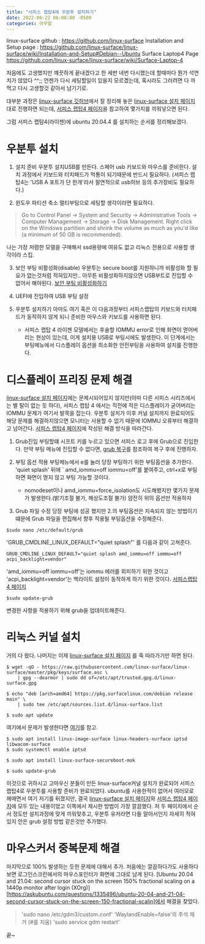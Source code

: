```yaml
---
title: "서피스 랩탑4에 우분투 설치하기"
date: 2022-06-22 06:08:00 -0500
categories: 아무말
---
```

linux-surface github : https://github.com/linux-surface
    Installation and Setup page : https://github.com/linux-surface/linux-surface/wiki/Installation-and-Setup#Debian--Ubuntu
    Surface Laptop4 Page https://github.com/linux-surface/linux-surface/wiki/Surface-Laptop-4

처음에도 고생했지만 꺠끗하게 끝내겠다고 한 세번 네번 다시했는데 할때마다 뭔가 석연치가 않았다 ^^;;
언젠가 다시 세팅할일이 있을지 모르곘는데, 혹시라도 그러려면 다 까먹고 다시 고생할것 같아서 남기기로.

대부분 과정은 [linux-surface 깃허브][linux-surface github]에서 잘 정리해 놓은 [linux-surface 설치 페이지][linux-surface Installation and Setup page] 대로 진행하면 되는데, [서피스 랩탑4 페이지][linux-surface Surface Laptop4 Page]을 참고하여 몇가지를 끼워넣으면 된다.

그럼 서피스 랩탐4(라이젠)에 ubuntu 20.04.4 를 설치하는 순서를 정리해보겠다.


# 우분투 설치

1. 설치 준비
우분투 설치USB를 만든다.
스페어 usb 키보드와 마우스를 준비한다. 설치 과정에서 키보드와 터치패드가 먹통이 되기때문에 반드시 필요하다.
(서피스 랩탑4는 'USB A 포트가 단 한개'라서 필연적으로 usb허브 등의 추가장비도 필요하다.)

2. 윈도우 파티션 축소
멀티부팅으로 세팅할 생각이라면 필요하다.
>Go to Control Panel -> System and Security -> Administrative Tools -> Computer Management -> Storage -> Disk Management.
>Right click on the Windows partition and shrink the volume as much as you'd like (a minimum of 50 GB is recommended).

나는 가장 저렴한 모델을 구매해서 ssd용량에 여유도 없고 리눅스 전용으로 사용할 생각이라 스킵.

3. 보안 부팅 비활성화(disable)
우분투는 secure boot를 지원하니까 비활성화 할 필요가 없는것처럼 적혀있지만..
아무튼 비활성화하지않으면 USB부트로 진입할 수 없어서 해야된다. 
[보안 부팅 비활성화하기][disable secure boot]

4. UEFI에 진입하여 USB 부팅 설정 

5. 우분투 설치하기
아마도 여기 혹은 이 다음과정부터 서피스랩탑의 키보드와 터치패드가 동작하지 않게 되니 준비한 마우스와 키보드를 사용하면 된다.
    - 서피스 랩탑 4 라이젠 모델에서는 후술할 IOMMU error로 인해 화면이 먿어버리는 현상이 있는데, 이게 설치용 USB로 부팅시에도 발생한다. 이 단계에서는 부팅메뉴에서 디스플레이 옵션을 최소화한 안전부팅을 사용하여 설치를 진행한다.


# 디스플레이 프리징 문제 해결

[linux-surface 설치 페이지][linux-surface Installation and Setup page]에는 문제시되어있지 않지만(아마 다른 서피스 시리즈에서는 별 탈이 없는 듯 하다), 서피스 랩탑 4 에서는 직전에 적은 디스플레이가 굳어버리는 IOMMU 문제가 여기서 발목을 잡는다. 우분투 설치가 이후 커널 설치까지 완료되어도 해당 문제를 해결하지않으면 모니터는 사용할 수 없기 때문에 IOMMU 오류부터 해결하고 넘어간다. [서피스 랩탑4 페이지][linux-surface Surface Laptop4 Page]에 작성된 해결 방식을 따라간다.

1. Grub진입
부팅할떄 시프트 키를 누르고 있으면 서피스 로고 후에 Grub으로 진입한다.
만약 부팅 메뉴에 진입할 수 없다면, [grub 복구][restore-grub]를 참조하여 복구 후에 진행하자.

2. 부팅 옵션 적용
부팅메뉴에서 e를 눌러 당장 부팅하기 위한 부팅옵션을 추가한다.
'quiet splash' 뒤에 ` amd_iommu=off iommu=off'를 붙여주고, ctrl+x로 부팅하면 화면이 먿지 않고 부팅 가능할 것이다.
    * nomodeset이나  amd_iommu=force_isolation도 시도해봤지만 몇가지 문제가 발생한다.(밝기조절 불가, 해상도조절 불가) 얌전히 위의 옵션만 적용하자

3. Grub 파일 수정
당장 부팅에 성공 했지만 2.의 부팅옵션은 지속되지 않는 방법이기떄문에 Grub 파일을 편집해서 향후 적용될 부팅옵션을 수정해준다.

```
$sudo nano /etc/default/grub
```

'GRUB_CMDLINE_LINUX_DEFAULT="quiet splash"' 를 다음과 같이 고쳐준다.

```
GRUB_CMDLINE_LINUX_DEFAULT="quiet splash amd_iommu=off iommu=off acpi_backlight=vendor"
```

'amd_iommu=off iommu=off'는 iommu 에러를 회피하기 위한 것이고
'acpi_backlight=vendor'는 백라이트 설정이 동작하게 하기 위한 것이다. [서피스랩탑4 페이지][linux-surface Surface Laptop4 Page]

```
$sudo update-grub
```
변경한 사항을 적용하기 위해 grub을 업데이트해준다.


# 리눅스 커널 설치

거의 다 왔다. 나머지는 이제 [linux-surface 설치 페이지][linux-surface Installation and Setup page] 를 죽 따라가기만 하면 된다.

```
$ wget -qO - https://raw.githubusercontent.com/linux-surface/linux-surface/master/pkg/keys/surface.asc \
    | gpg --dearmor | sudo dd of=/etc/apt/trusted.gpg.d/linux-surface.gpg
```

```
$ echo "deb [arch=amd64] https://pkg.surfacelinux.com/debian release main" \
	| sudo tee /etc/apt/sources.list.d/linux-surface.list

$ sudo apt update
```
여기에서 문제가 발생한다면 [여기][error-401]를 참고.

```
$ sudo apt install linux-image-surface linux-headers-surface iptsd libwacom-surface
$ sudo systemctl enable iptsd
```

```
$ sudo apt install linux-surface-secureboot-mok
```

```
$ sudo update-grub
```

이것으로 귀하시고 고마우신 분들이 만든 linux-surface커널 설치가 완료되어 서피스랩탑4로 우분투를 사용할 준비가 완료되었다.
ubuntu를 사용한적이 없어서 여러모로 헤매면서 여기 저기를 뒤졌지만, 결국 [linux-surface 설치 페이지][linux-surface Installation and Setup page]와 [서피스 랩탑4 페이지][linux-surface Surface Laptop4 Page]에 모두 있는 내용이었고 이쪽에서 제시한 방법이 가장 깔끔했다. 저 두 페이지에서 순서 정도만 설치과정에 맞게 끼워맞추고, 우분투 유저라면 다들 알아서인지 자세히 적혀있지 안은 grub 설정 방법 같은것만 추가했다.


# 마우스커서 중복문제 해결

마지막으로 100% 발생하는 듯한 문제에 대해서 추가.
처음에는 깔끔하다가도 사용하다보면 로그인스크린에서의 마우스포인터가 화면에 그대로 남게 된다.
[Ubuntu 20.04 and 21.04: second cursor stuck on the screen 150% fractional scaling on a 1440p monitor after login (XOrg)][https://askubuntu.com/questions/1335496/ubuntu-20-04-and-21-04-second-cursor-stuck-on-the-screen-150-fractional-scalin]에서 해결을 찾았다.

>'sudo nano /etc/gdm3/custom.conf'
>'WaylandEnable=false'의 주석 제거 (#를 지움)
>'sudo service gdm restart'

끝~

[linux-surface github]: https://github.com/linux-surface
[linux-surface Installation and Setup page]:   https://github.com/jekyll/jekyll
[restore-grub]: [https://gomsik.tistory.com/m/44]
[linux-surface Surface Laptop4 Page]: https://github.com/linux-surface/linux-surface/wiki/Surface-Laptop-4
[disable secure boot]: [https://surfacetip.com/disable-secure-boot-surface-laptop-4/]
[error-401]: [https://github.com/linux-surface/linux-surface/wiki/Known-Issues-and-FAQ#apt-update-fails-on-ubuntudebian-based-distributions-with-error-401-unauthorized]
